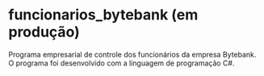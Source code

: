 # funcionarios_bytebank (em produção)
Programa empresarial de controle dos funcionários da empresa Bytebank.
O programa foi desenvolvido com a linguagem de programação C#. 
